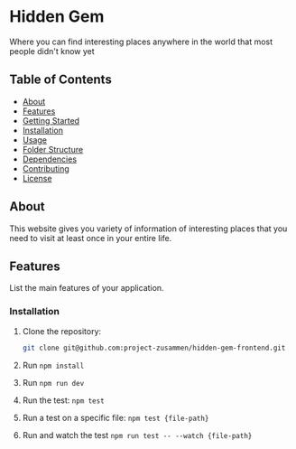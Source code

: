 # Hidden Gem

Where you can find interesting places anywhere in the world that most people didn't know yet

## Table of Contents

- [About](#about)
- [Features](#features)
- [Getting Started](#getting-started)
- [Installation](#installation)
- [Usage](#usage)
- [Folder Structure](#folder-structure)
- [Dependencies](#dependencies)
- [Contributing](#contributing)
- [License](#license)

## About

This website gives you variety of information of interesting places that you need to visit at least once in your entire life.

## Features

List the main features of your application.

### Installation

1. Clone the repository:

   ```bash
   git clone git@github.com:project-zusammen/hidden-gem-frontend.git

   ```

2. Run `npm install`

3. Run `npm run dev`

4. Run the test: `npm test`

5. Run a test on a specific file: `npm test {file-path}`

6. Run and watch the test `npm run test -- --watch {file-path}`
